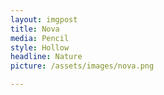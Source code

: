 ```yaml
---
layout: imgpost
title: Nova
media: Pencil
style: Hollow
headline: Nature
picture: /assets/images/nova.png

---
```





